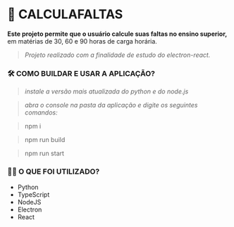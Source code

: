 # **🧮 CALCULAFALTAS**

**Este projeto permite que o usuário calcule suas faltas no ensino superior,** em matérias de 30, 60 e 90 horas de carga horária.

> _Projeto realizado com a finalidade de estudo do electron-react._

### **🛠️ COMO BUILDAR E USAR A APLICAÇÃO?**

>_instale a versão mais atualizada do python e do node.js_

>_abra o console na pasta da aplicação e digite os seguintes comandos:_

>npm i

>npm run build

>npm run start

### **👨‍💻 O QUE FOI UTILIZADO?**

- Python
- TypeScript
- NodeJS
- Electron
- React
